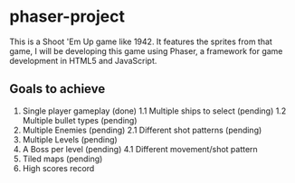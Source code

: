 # phaser-project
This is a Shoot 'Em Up game like 1942. It features the sprites from that game, I will be developing this game using Phaser, a framework for game development in HTML5 and JavaScript.

## Goals to achieve
1. Single player gameplay (done)
  1.1 Multiple ships to select (pending)
  1.2 Multiple bullet types (pending)
2. Multiple Enemies (pending)
  2.1 Different shot patterns (pending)
3. Multiple Levels (pending)
4. A Boss per level (pending)
  4.1 Different movement/shot pattern
5. Tiled maps (pending)
6. High scores record
